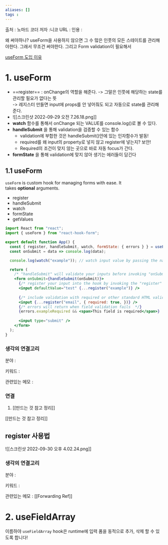 ```yaml
---
aliases: []
tags : 
---
```


출처 : 노마드 코더 
저자 :니코 
URL : 
인용 : 

왜 써야하나?
useForm을 사용하지 않으면 그 수 많은 인풋의 모든 스테이트를 관리해야한다. 그래서 무조건 써야한다. 그리고 Form validation이 필요해서

[useForm 도입 이유](https://tech.inflab.com/202207-rallit-form-refactoring/react-hook-form/)
# 1. useForm
 - ==register== : onChange의 역할을 해준다.  -> 그말은 인풋에 해당하는 state를 관리할 필요가 없다는 뜻  
-> 레지스터 만들면 input에 props를 안 넣어줘도 되고 자동으로 state를 관리해준다. 
 - ![[스크린샷 2022-09-29 오전 7.26.18.png]]
 - **watch** 함수를 통해서 onChange 되는 VALUE를 console.log()로 볼 수 있다.
 - **handleSubmit** 을 통해 validation을 검증할 수 있는 함수 
	- validation에 부합한 것은 handleSubmit()안에 있는 인자함수가 발동!
	- required를 왜 input의 property로 넣지 않고 register에 넣는지? 보안! 
	- Required의 조건이 맞지 않는 곳으로 바로 자동 focus가 간다.
- **formState** 을 통해 validation에 맞지 않아 생기는 에러들이 담긴다

## 1.1 useForm

`useForm` is custom hook for managing forms with ease. It takes **optional** arguments.

-   register
-   handleSubmit
-   watch
-   formState
-   getValues

```jsx
import React from "react";
import { useForm } from "react-hook-form";

export default function App() {
  const { register, handleSubmit, watch, formState: { errors } } = useForm();
  const onSubmit = data => console.log(data);

  console.log(watch("example")); // watch input value by passing the name of it

  return (
    /* "handleSubmit" will validate your inputs before invoking "onSubmit" */
    <form onSubmit={handleSubmit(onSubmit)}>
      {/* register your input into the hook by invoking the "register" function */}
      <input defaultValue="test" {...register("example")} />
      
      {/* include validation with required or other standard HTML validation rules */}
      <input {...register("email", { required: true, })} />
      {/* errors will return when field validation fails  */}
      {errors.exampleRequired && <span>This field is required</span>}
      
      <input type="submit" />
    </form>
  );
}
```

### 생각의 연결고리
분야 :

키워드 :

관련있는 메모 :





### 연결 
1. [[만드는 것 참고 정리]]



[[만드는 것 참고 정리]]

## register 사용법
![[스크린샷 2022-09-30 오후 4.02.24.png]]




### 생각의 연결고리
분야 :

키워드 :

관련있는 메모 : [[Forwarding Ref]]

# 2. useFieldArray
이름하야 `useFieldArray` hook은 runtime에 입력 폼을 동적으로 추가, 삭제 할 수 있도록 합니다!